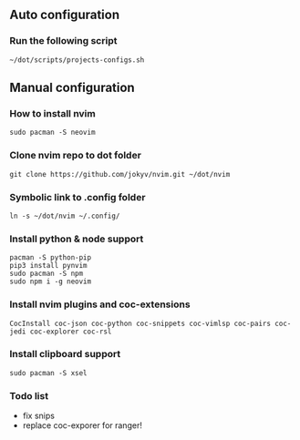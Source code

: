 ## Auto configuration
### Run the following script
```
~/dot/scripts/projects-configs.sh
```
## Manual configuration
### How to install nvim
```
sudo pacman -S neovim
```
### Clone nvim repo to dot folder
```
git clone https://github.com/jokyv/nvim.git ~/dot/nvim
```
### Symbolic link to .config folder
```  
ln -s ~/dot/nvim ~/.config/
```
### Install python & node support
```
pacman -S python-pip	
pip3 install pynvim 
sudo pacman -S npm
sudo npm i -g neovim
```
### Install nvim plugins and coc-extensions
```
CocInstall coc-json coc-python coc-snippets coc-vimlsp coc-pairs coc-jedi coc-explorer coc-rsl
```
### Install clipboard support
```
sudo pacman -S xsel
```

### Todo list
- fix snips
- replace coc-exporer for ranger! 
